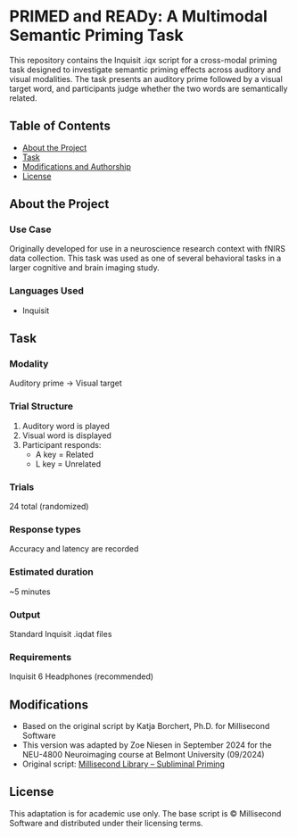 # PRIMED and READy: A Multimodal Semantic Priming Task
This repository contains the Inquisit .iqx script for a cross-modal priming task designed to investigate semantic priming effects across auditory and visual modalities. 
The task presents an auditory prime followed by a visual target word, and participants judge whether the two words are semantically related.

Table of Contents
---
   * [About the Project](#about-the-project)
   * [Task](#task)
   * [Modifications and Authorship](#modifications)
   * [License](#license)

## About the Project
### Use Case
Originally developed for use in a neuroscience research context with fNIRS data collection. 
This task was used as one of several behavioral tasks in a larger cognitive and brain imaging study.

### Languages Used
- Inquisit

## Task
### Modality
Auditory prime → Visual target
### Trial Structure
  1. Auditory word is played
  2. Visual word is displayed
  3. Participant responds:
      - A key = Related
      - L key = Unrelated
### Trials
24 total (randomized)
### Response types
Accuracy and latency are recorded
### Estimated duration
~5 minutes
### Output
Standard Inquisit .iqdat files
### Requirements
Inquisit 6
Headphones (recommended)

## Modifications
- Based on the original script by Katja Borchert, Ph.D. for Millisecond Software
- This version was adapted by Zoe Niesen in September 2024 for the NEU-4800 Neuroimaging course at Belmont University (09/2024)
- Original script: [Millisecond Library – Subliminal Priming](https://www.millisecond.com/download/library/subliminalpriming)

## License
This adaptation is for academic use only. The base script is © Millisecond Software and distributed under their licensing terms.
